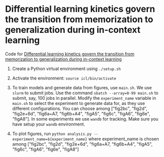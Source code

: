 # Differential learning kinetics govern the transition from memorization to generalization during in-context learning
Code for [Differential learning kinetics govern the transition from memorization to generalization during in-context learning](https://arxiv.org/abs/2412.00104)

1. Create a Python virtual environment using `./setup.sh`
2. Activate the environment: `source icl/bin/activate` 
3. To train models and generate data from figures, use `main.sh`.
     We use `slurm` to submit jobs. Use the command `sbatch --array=0-99 main.sh` to submit, say, 100 jobs in parallel.
     Modify the `experiment_name` variable in `main.sh` to select the experiment to generate data for, as they use different configurations. You can choose among ["fig2bc", "fig2d", "fig2e+6d", "fig6a+A7, "fig6b+A4", "figA5", "fig6c", "figA6", "fig6e", "figA8"].
     In some experiments we use `wandb` for tracking. Make sure you have setup your `wandb` environment.
     
4. To plot figures, run `python analysis.py --experiment_name=${experiment_name}` where experiment_name is chosen among ["fig2bc", "fig2d", "fig2e+6d", "fig6a+A7, "fig6b+A4", "figA5", "fig6c", "figA6", "fig6e", "figA8"]